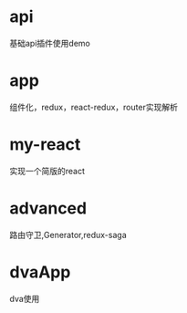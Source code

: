 # api
基础api插件使用demo

# app
组件化，redux，react-redux，router实现解析  
# my-react
实现一个简版的react

# advanced
路由守卫,Generator,redux-saga

# dvaApp
dva使用